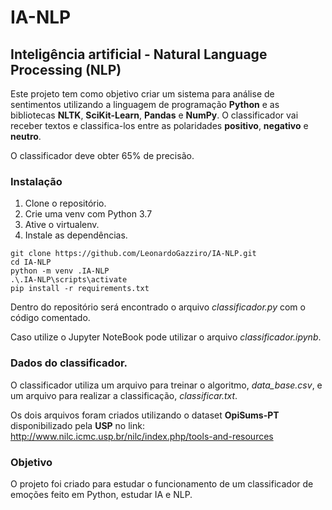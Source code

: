# IA-NLP
## Inteligência artificial - Natural Language Processing (NLP)

Este projeto tem como objetivo criar um sistema para análise de sentimentos
utilizando a linguagem de programação **Python** e as bibliotecas
**NLTK**, **SciKit-Learn**, **Pandas** e **NumPy**.
O classificador vai receber textos e classifica-los entre as polaridades
**positivo**, **negativo** e **neutro**.

O classificador deve obter 65% de precisão.

### Instalação
1. Clone o repositório.
2. Crie uma venv com Python 3.7
3. Ative o virtualenv.
3. Instale as dependências.

```console
git clone https://github.com/LeonardoGazziro/IA-NLP.git
cd IA-NLP
python -m venv .IA-NLP
.\.IA-NLP\scripts\activate
pip install -r requirements.txt
```

Dentro do repositório será encontrado o arquivo _classificador.py_
com o código comentado.

Caso utilize o Jupyter NoteBook pode utilizar o arquivo _classificador.ipynb_.

### Dados do classificador.
O classificador utiliza um arquivo para treinar o algoritmo, _data_base.csv_, e um arquivo
 para realizar a classificação, _classificar.txt_.

Os dois arquivos foram criados utilizando o dataset **OpiSums-PT** disponibilizado pela 
**USP** no link: http://www.nilc.icmc.usp.br/nilc/index.php/tools-and-resources

### Objetivo
O projeto foi criado para estudar o funcionamento de um classificador de emoções feito em Python, 
estudar IA e NLP.

